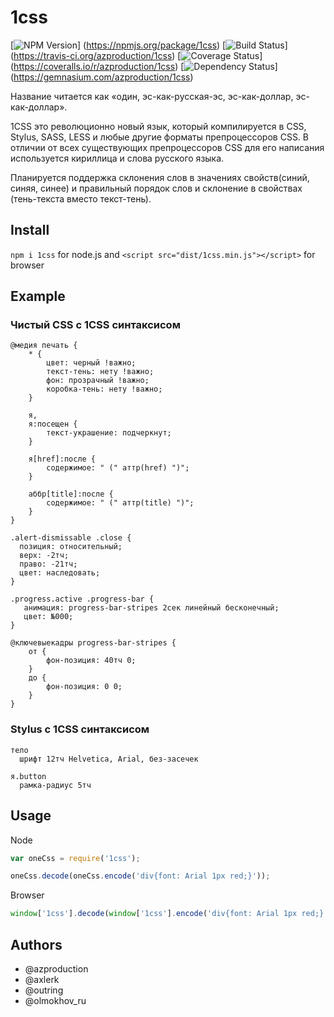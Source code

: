 # 1css
[![NPM Version](https://badge.fury.io/js/1css.png)]
(https://npmjs.org/package/1css)
[![Build Status](https://travis-ci.org/azproduction/1css.png?branch=master)]
(https://travis-ci.org/azproduction/1css)
[![Coverage Status](https://coveralls.io/repos/azproduction/1css/badge.png?branch=master)]
(https://coveralls.io/r/azproduction/1css)
[![Dependency Status](https://gemnasium.com/azproduction/1css.png)]
(https://gemnasium.com/azproduction/1css)

Название читается как «один, эс-как-русская-эс, эс-как-доллар, эс-как-доллар».

1CSS это революционно новый язык, который компилируется в CSS, Stylus, SASS, LESS и любые другие форматы препроцессоров CSS.
В отличии от всех существующих препроцессоров CSS для его написания используется кириллица и слова русского языка.

Планируется поддержка склонения слов в значениях свойств(синий, синяя, синее) и правильный порядок слов и склонение в свойствах (тень-текста вместо текст-тень).

## Install

`npm i 1css` for node.js and `<script src="dist/1css.min.js"></script>` for browser

## Example

### Чистый CSS с 1CSS синтаксисом

```
@медия печать {
    * {
        цвет: черный !важно;
        текст-тень: нету !важно;
        фон: прозрачный !важно;
        коробка-тень: нету !важно;
    }

    я,
    я:посещен {
        текст-украшение: подчеркнут;
    }

    я[href]:после {
        содержимое: " (" аттр(href) ")";
    }

    аббр[title]:после {
        содержимое: " (" аттр(title) ")";
    }
}

.alert-dismissable .close {
  позиция: относительный;
  верх: -2тч;
  право: -21тч;
  цвет: наследовать;
}

.progress.active .progress-bar {
   анимация: progress-bar-stripes 2сек линейный бесконечный;
   цвет: №000;
}

@ключевыекадры progress-bar-stripes {
    от {
        фон-позиция: 40тч 0;
    }
    до {
        фон-позиция: 0 0;
    }
}
```

### Stylus с 1CSS синтаксисом

```
тело
  шрифт 12тч Helvetica, Arial, без-засечек

я.button
  рамка-радиус 5тч
```

## Usage

Node
```js
var oneCss = require('1css');

oneCss.decode(oneCss.encode('div{font: Arial 1px red;}'));
```

Browser
```js
window['1css'].decode(window['1css'].encode('div{font: Arial 1px red;}'));
```

## Authors

  * @azproduction
  * @axlerk
  * @outring
  * @olmokhov_ru

